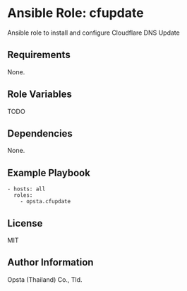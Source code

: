 # Ansible Role: cfupdate

Ansible role to install and configure Cloudflare DNS Update

## Requirements

None.

## Role Variables

TODO

## Dependencies

None.

## Example Playbook

    - hosts: all
      roles:
        - opsta.cfupdate

## License

MIT

## Author Information

Opsta (Thailand) Co., Tld.
